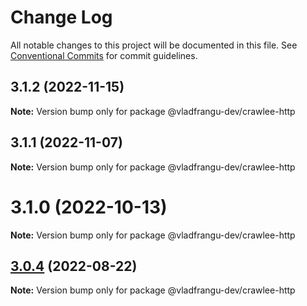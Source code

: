 # Change Log

All notable changes to this project will be documented in this file.
See [Conventional Commits](https://conventionalcommits.org) for commit guidelines.

## 3.1.2 (2022-11-15)

**Note:** Version bump only for package @vladfrangu-dev/crawlee-http





## 3.1.1 (2022-11-07)

**Note:** Version bump only for package @vladfrangu-dev/crawlee-http





# 3.1.0 (2022-10-13)

**Note:** Version bump only for package @vladfrangu-dev/crawlee-http





## [3.0.4](https://github.com/apify/crawlee/compare/v3.0.3...v3.0.4) (2022-08-22)

**Note:** Version bump only for package @vladfrangu-dev/crawlee-http
